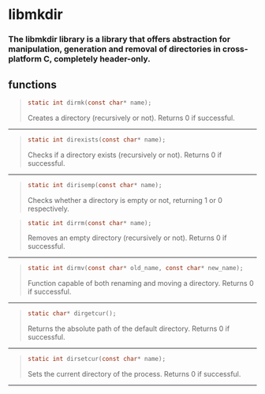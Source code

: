 # libmkdir

### The libmkdir library is a library that offers abstraction for manipulation, generation and removal of directories in cross-platform C, completely header-only.

## functions 

>``` c
> static int dirmk(const char* name);
> ```
> Creates a directory (recursively or not). Returns 0 if successful.
---

> ``` c
> static int direxists(const char* name);
> ```
> Checks if a directory exists (recursively or not). Returns 0 if successful.
---

> ``` c
> static int dirisemp(const char* name);
> ```
> Checks whether a directory is empty or not, returning 1 or 0 respectively.

> ``` c
> static int dirrm(const char* name);
> ```
> Removes an empty directory (recursively or not). Returns 0 if successful.
---


> ``` c
> static int dirmv(const char* old_name, const char* new_name);
> ```
> Function capable of both renaming and moving a directory. Returns 0 if successful.
---

> ``` c
> static char* dirgetcur();
> ```
> Returns the absolute path of the default directory. Returns 0 if successful.
---

> ``` c
> static int dirsetcur(const char* name);
> ```
> Sets the current directory of the process. Returns 0 if successful.
---
